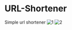 # URL-Shortener
Simple url shortener
![1](https://user-images.githubusercontent.com/89362919/170525366-913ca797-9196-45c9-84b1-683315be91e0.PNG)
![2](https://user-images.githubusercontent.com/89362919/170525377-741a010e-c143-41ec-b519-4ddaad616da4.PNG)
